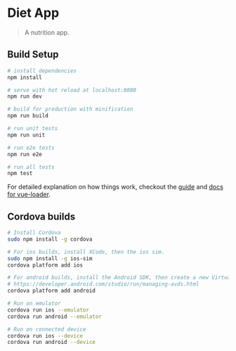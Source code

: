 # Diet App

> A nutrition app.

## Build Setup

``` bash
# install dependencies
npm install

# serve with hot reload at localhost:8080
npm run dev

# build for production with minification
npm run build

# run unit tests
npm run unit

# run e2e tests
npm run e2e

# run all tests
npm test
```

For detailed explanation on how things work, checkout the [guide](http://vuejs-templates.github.io/webpack/) and [docs for vue-loader](http://vuejs.github.io/vue-loader).

## Cordova builds

``` bash
# Install Cordova
sudo npm install -g cordova

# For ios builds, install XCode, then the ios sim.
sudo npm install -g ios-sim
cordova platform add ios

# For android builds, install the Android SDK, then create a new Virtual Device.
# https://developer.android.com/studio/run/managing-avds.html
cordova platform add android

# Run on emulator
cordova run ios --emulator
cordova run android --emulator

# Run on connected device
cordova run ios --device
cordova run android --device
```